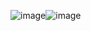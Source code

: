 
  
![image](https://file.garden/ZsPk5vBIKymZ1Yct/Untitled227_20250810161629.png)![image](https://file.garden/ZsPk5vBIKymZ1Yct/Untitled229_20250810165006.png)
